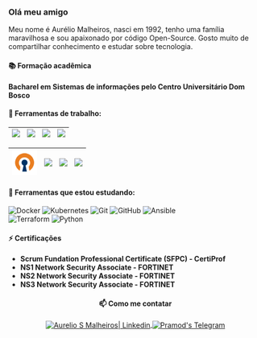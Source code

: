 ### Olá meu amigo

Meu nome é Aurélio Malheiros, nasci em 1992, tenho uma família maravilhosa e sou apaixonado por código Open-Source. Gosto muito de compartilhar conhecimento e estudar sobre tecnologia.

#### :books: Formação acadêmica
**Bacharel em Sistemas de informações pelo Centro Universitário Dom Bosco**
 
#### 💼 Ferramentas de trabalho:


| <img height="50" src="https://www.vectorlogo.zone/logos/linux/linux-icon.svg"></a> | <img height="50" src="https://www.vectorlogo.zone/logos/zabbix/zabbix-ar21.svg"></a> | <img height="50" src="https://www.vectorlogo.zone/logos/amazon_aws/amazon_aws-ar21.svg"></a> | <img height="50" src="https://www.vectorlogo.zone/logos/terraformio/terraformio-icon.svg"></a> |
|---|---|---|---|

| <img height="50" src="https://github.com/edent/SuperTinyIcons/blob/master/images/svg/openvpn.svg"></a> | <img height="50" src="https://www.vectorlogo.zone/logos/cisco/cisco-ar21.svg"></a> | <img height="50" src="https://github.com/simple-icons/simple-icons/blob/master/icons/strongswan.svg"></a> | <img height="20" src="https://github.com/kogg/instant-logos/blob/develop/logos/Fortinet.svg"></a> |
|---|---|---|---|


#### 📖 Ferramentas que estou estudando:

![Docker](https://img.shields.io/badge/-Docker-181717?style=for-the-badge&logo=docker)
![Kubernetes](https://img.shields.io/badge/-Kubernetes-181717?style=for-the-badge&logo=kubernetes)
![Git](https://img.shields.io/badge/-Git-181717?style=for-the-badge&logo=git) 
![GitHub](https://img.shields.io/badge/-GitHub-181717?style=for-the-badge&logo=github)
![Ansible](https://img.shields.io/badge/-Ansible-181717?style=for-the-badge&logo=ansible) <br/>
![Terraform](https://img.shields.io/badge/-Terraform-181717?style=for-the-badge&logo=terraform)
![Python](https://img.shields.io/badge/-Python-181717?style=for-the-badge&logo=python)

#### ⚡ Certificações
- **Scrum Fundation Professional Certificate (SFPC) - CertiProf**
- **NS1 Network Security Associate - FORTINET**
- **NS2 Network Security Associate - FORTINET**
- **NS3 Network Security Associate - FORTINET**


<h4 align="center">📫 Como me contatar</h4>
<p align="center">
 <a href="https://www.linkedin.com/in/aurelio-malheiros-944835127/" target="blank">
  <img align="center" alt="Aurelio S Malheiros| Linkedin" width="30px" src="https://www.vectorlogo.zone/logos/linkedin/linkedin-icon.svg" /> 
 </a>
 
 <a href="https://t.me/AurelioMalheiros" target="blank">
  <img align="center" alt="Pramod's Telegram" width="30px" src="https://www.vectorlogo.zone/logos/telegram/telegram-icon.svg" /> 
 </a>
  <br/>
  <br/>
  
  <p align="center"><br/>
  </p>
